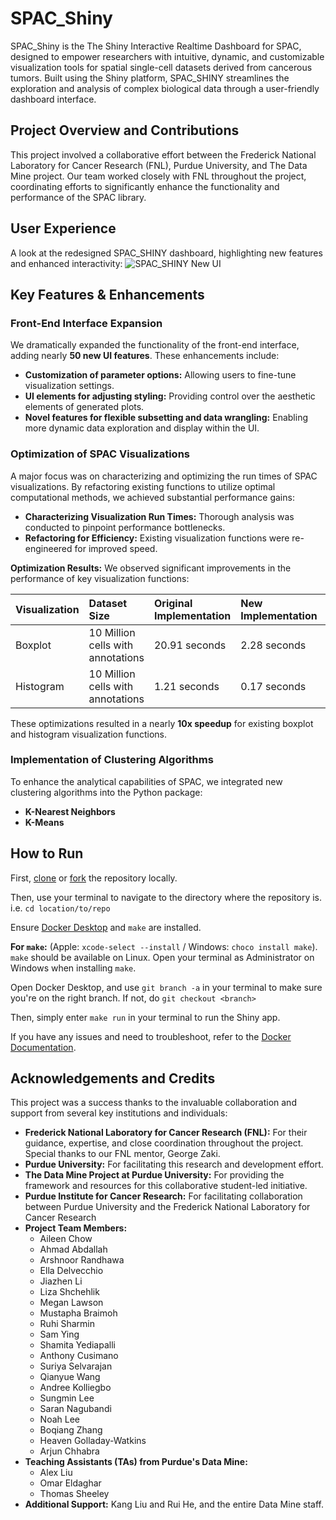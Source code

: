 # SPAC_Shiny

SPAC_Shiny is the The Shiny Interactive Realtime Dashboard for SPAC, designed to empower researchers with intuitive, dynamic, and customizable visualization tools for spatial single-cell datasets derived from cancerous tumors. Built using the Shiny platform, SPAC_SHINY streamlines the exploration and analysis of complex biological data through a user-friendly dashboard interface.

## Project Overview and Contributions

This project involved a collaborative effort between the Frederick National Laboratory for Cancer Research (FNL), Purdue University, and The Data Mine project. Our team worked closely with FNL throughout the project, coordinating efforts to significantly enhance the functionality and performance of the SPAC library.

## User Experience

A look at the redesigned SPAC_SHINY dashboard, highlighting new features and enhanced interactivity:
![SPAC_SHINY New UI](https://github.com/user-attachments/assets/e5b42da3-0af6-4439-bd27-4a0bba71d04d)

## Key Features & Enhancements

### Front-End Interface Expansion
We dramatically expanded the functionality of the front-end interface, adding nearly **50 new UI features**. These enhancements include:
*   **Customization of parameter options:** Allowing users to fine-tune visualization settings.
*   **UI elements for adjusting styling:** Providing control over the aesthetic elements of generated plots.
*   **Novel features for flexible subsetting and data wrangling:** Enabling more dynamic data exploration and display within the UI.

### Optimization of SPAC Visualizations
A major focus was on characterizing and optimizing the run times of SPAC visualizations. By refactoring existing functions to utilize optimal computational methods, we achieved substantial performance gains:
*   **Characterizing Visualization Run Times:** Thorough analysis was conducted to pinpoint performance bottlenecks.
*   **Refactoring for Efficiency:** Existing visualization functions were re-engineered for improved speed.

**Optimization Results:**
We observed significant improvements in the performance of key visualization functions:

| Visualization         | Dataset Size           | Original Implementation | New Implementation | Efficiency Increase |
| :-------------------- | :--------------------- | :---------------------- | :----------------- | :------------------ |
| Boxplot               | 10 Million cells with annotations | 20.91 seconds           | 2.28 seconds       | **917%**            |
| Histogram             | 10 Million cells with annotations | 1.21 seconds            | 0.17 seconds       | **712%**            |

These optimizations resulted in a nearly **10x speedup** for existing boxplot and histogram visualization functions.

### Implementation of Clustering Algorithms
To enhance the analytical capabilities of SPAC, we integrated new clustering algorithms into the Python package:
*   **K-Nearest Neighbors**
*   **K-Means**

## How to Run

First, [clone](https://docs.github.com/en/repositories/creating-and-managing-repositories/cloning-a-repository) or [fork](https://docs.github.com/en/pull-requests/collaborating-with-pull-requests/working-with-forks/fork-a-repo) the repository locally.

Then, use your terminal to navigate to the directory where the repository is.  
i.e. ```cd location/to/repo```

Ensure [Docker Desktop](https://www.docker.com/products/docker-desktop/) and ```make``` are installed. 

**For ```make```:**
(Apple: ```xcode-select --install``` / Windows: ```choco install make```). ```make``` should be available on Linux. Open your terminal as Administrator on Windows when installing ```make```.

Open Docker Desktop, and use ```git branch -a``` in your terminal to make sure you're on the right branch. If not, do ```git checkout <branch>```

Then, simply enter ```make run``` in your terminal to run the Shiny app.

If you have any issues and need to troubleshoot, refer to the [Docker Documentation](https://docs.docker.com/desktop/troubleshoot-and-support/troubleshoot/).


## Acknowledgements and Credits

This project was a success thanks to the invaluable collaboration and support from several key institutions and individuals:

*   **Frederick National Laboratory for Cancer Research (FNL):** For their guidance, expertise, and close coordination throughout the project. Special thanks to our FNL mentor, George Zaki.
*   **Purdue University:** For facilitating this research and development effort.
*   **The Data Mine Project at Purdue University:** For providing the framework and resources for this collaborative student-led initiative.
*   **Purdue Institute for Cancer Research:** For facilitating collaboration between Purdue University and the Frederick National Laboratory for Cancer Research
*   **Project Team Members:**
    *   Aileen Chow
    *   Ahmad Abdallah
    *   Arshnoor Randhawa
    *   Ella Delvecchio
    *   Jiazhen Li
    *   Liza Shchehlik
    *   Megan Lawson
    *   Mustapha Braimoh
    *   Ruhi Sharmin
    *   Sam Ying
    *   Shamita Yediapalli
    *   Anthony Cusimano
    *   Suriya Selvarajan
    *   Qianyue Wang
    *   Andree Kolliegbo
    *   Sungmin Lee
    *   Saran Nagubandi
    *   Noah Lee
    *   Boqiang Zhang
    *   Heaven Golladay-Watkins
    *   Arjun Chhabra
*   **Teaching Assistants (TAs) from Purdue's Data Mine:**
    *   Alex Liu
    *   Omar Eldaghar
    *   Thomas Sheeley
*   **Additional Support:** Kang Liu and Rui He, and the entire Data Mine staff.
